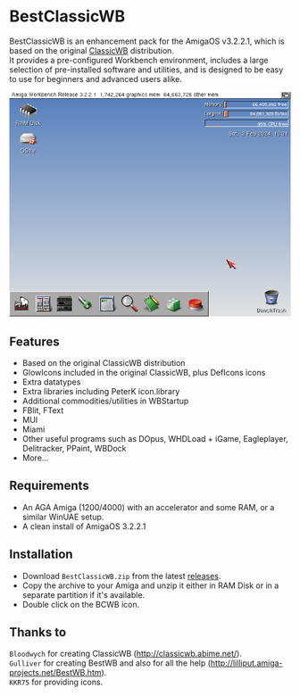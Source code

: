 # BestClassicWB

BestClassicWB is an enhancement pack for the AmigaOS v3.2.2.1, which is based on the original [ClassicWB](https://classicwb.abime.net/) distribution.  
It provides a pre-configured Workbench environment, includes a large selection of pre-installed software and utilities, and is designed to be easy to use for beginners and advanced users alike.

![BestClassicWB](./best-classic-wb.png)

## Features

- Based on the original ClassicWB distribution
- GlowIcons included in the original ClassicWB, plus DefIcons icons
- Extra datatypes
- Extra libraries including PeterK icon.library
- Additional commodities/utilities in WBStartup
- FBlit, FText
- MUI
- Miami
- Other useful programs such as DOpus, WHDLoad + iGame, Eagleplayer, Delitracker, PPaint, WBDock
- More...

## Requirements

- An AGA Amiga (1200/4000) with an accelerator and some RAM, or a similar WinUAE setup.
- A clean install of AmigaOS 3.2.2.1

## Installation

- Download `BestClassicWB.zip` from the latest [releases](https://github.com/kouts/best-classic-wb/releases).
- Copy the archive to your Amiga and unzip it either in RAM Disk or in a separate partition if it's available.
- Double click on the BCWB icon.

## Thanks to

`Bloodwych` for creating ClassicWB (http://classicwb.abime.net/).  
`Gulliver` for creating BestWB and also for all the help (http://lilliput.amiga-projects.net/BestWB.htm).  
`KKR75` for providing icons.